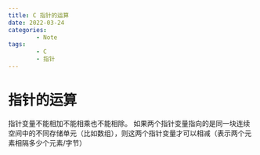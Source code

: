 ```yaml
---
title: C 指针的运算
date: 2022-03-24
categories:
        - Note
tags:
        - C
        - 指针
---
```


# 指针的运算

指针变量不能相加不能相乘也不能相除。
如果两个指针变量指向的是同一块连续空间中的不同存储单元（比如数组），则这两个指针变量才可以相减（表示两个元素相隔多少个元素/字节）
